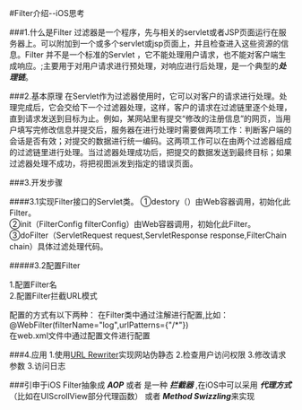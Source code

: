 #Filter介绍--iOS思考

###1.什么是Filter
过滤器是一个程序，先与相关的servlet或者JSP页面运行在服务器上。可以附加到一个或多个servlet或jsp页面上，并且检查进入这些资源的信息。Filter 并不是一个标准的Servlet ，它不能处理用户请求，也不能对客户端生成响应。;主要用于对用户请求进行预处理，对响应进行后处理，是一个典型的***处理链***。

###2.基本原理
在Servlet作为过滤器使用时，它可以对客户的请求进行处理。处理完成后，它会交给下一个过滤器处理，这样，客户的请求在过滤链里逐个处理，直到请求发送到目标为止。例如，某网站里有提交“修改的注册信息”的网页，当用户填写完修改信息并提交后，服务器在进行处理时需要做两项工作：判断客户端的会话是否有效；对提交的数据进行统一编码。这两项工作可以在由两个过滤器组成的过滤链里进行处理。当过滤器处理成功后，把提交的数据发送到最终目标；如果过滤器处理不成功，将把视图派发到指定的错误页面。

###3.开发步骤

####3.1实现Filter接口的Servlet类。
①destory（）由Web容器调用，初始化此Filter。<br/>
②init（FilterConfig filterConfig）由Web容器调用，初始化此Filter。<br/>
③doFilter（ServletRequest request,ServletResponse response,FilterChain chain）具体过滤处理代码。<br/>

#####3.2配置Filter

1.配置Filter名<br/>
2.配置Filter拦截URL模式

配置的方式有以下两种：
在Filter类中通过注解进行配置,比如：@WebFilter(filterName="log",urlPatterns={"/*"}) <br/>
在web.xml文件中通过配置文件进行配置

###4.应用
  1.使用[URL Rewriter](http://tuckey.org/urlrewrite/)实现网站伪静态
  2.检查用户访问权限
  3.修改请求参数
  3.访问日志
  
###引申于iOS
Filter抽象成 ***AOP*** 或者 是一种 ***拦截器*** ,在iOS中可以采用 ***代理方式***（比如在UIScrollView部分代理函数） 或者 ***Method Swizzling***来实现
  
